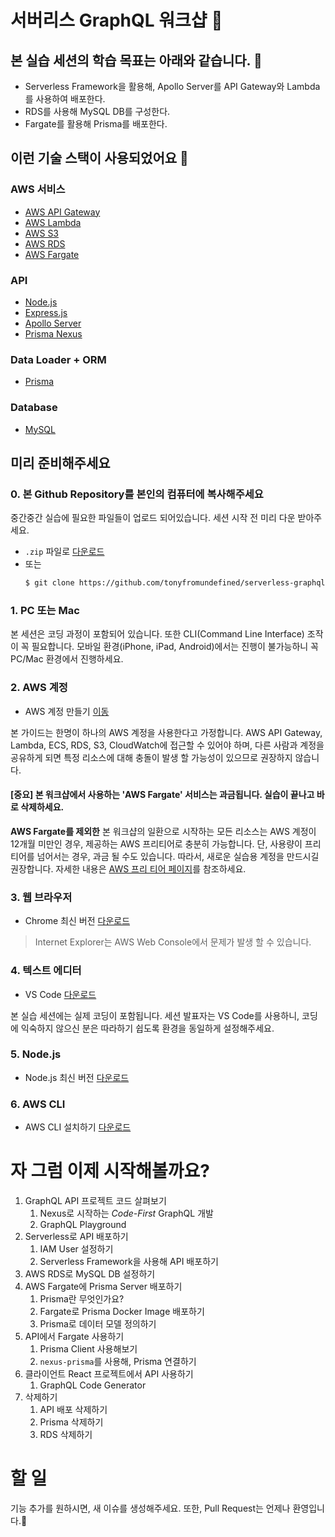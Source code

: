 # 서버리스 GraphQL 워크샵 🍯

## 본 실습 세션의 학습 목표는 아래와 같습니다. 👏
- Serverless Framework을 활용해, Apollo Server를 API Gateway와 Lambda를 사용하여 배포한다.
- RDS를 사용해 MySQL DB를 구성한다.
- Fargate를 활용해 Prisma를 배포한다.

## 이런 기술 스택이 사용되었어요 🧐
### AWS 서비스
- [AWS API Gateway](https://aws.amazon.com/ko/api-gateway/)
- [AWS Lambda](https://aws.amazon.com/ko/lambda/)
- [AWS S3](https://aws.amazon.com/ko/s3/)
- [AWS RDS](https://aws.amazon.com/ko/rds/)
- [AWS Fargate](https://aws.amazon.com/ko/fargate/)

### API
- [Node.js](https://nodejs.org/en/about/)
- [Express.js](https://expressjs.com/ko/)
- [Apollo Server](https://www.apollographql.com/docs/apollo-server/)
- [Prisma Nexus](https://nexus.js.org/)

### Data Loader + ORM
- [Prisma](https://www.prisma.io/)

### Database
- [MySQL](https://www.mysql.com/)

##  미리 준비해주세요
### 0. 본 Github Repository를 본인의 컴퓨터에 복사해주세요
중간중간 실습에 필요한 파일들이 업로드 되어있습니다. 세션 시작 전 미리 다운 받아주세요.
- `.zip` 파일로 [다운로드](https://github.com/tonyfromundefined/ausg-seminar-2018/archive/master.zip)
- 또는
  ```bash
  $ git clone https://github.com/tonyfromundefined/serverless-graphql-workshop
  ```

### 1. PC 또는 Mac
본 세션은 코딩 과정이 포함되어 있습니다. 또한 CLI(Command Line Interface) 조작이 꼭 필요합니다. 모바일 환경(iPhone, iPad, Android)에서는 진행이 불가능하니 꼭 PC/Mac 환경에서 진행하세요.

### 2. AWS 계정
- AWS 계정 만들기 [이동](https://aws.amazon.com/ko/)

본 가이드는 한명이 하나의 AWS 계정을 사용한다고 가정합니다. AWS API Gateway, Lambda, ECS, RDS, S3, CloudWatch에 접근할 수 있어야 하며, 다른 사람과 계정을 공유하게 되면 특정 리소스에 대해 충돌이 발생 할 가능성이 있으므로 권장하지 않습니다.

#### [중요] 본 워크샵에서 사용하는 'AWS Fargate' 서비스는 **과금**됩니다. 실습이 끝나고 바로 삭제하세요.

**AWS Fargate를 제외한** 본 워크샵의 일환으로 시작하는 모든 리소스는 AWS 계정이 12개월 미만인 경우, 제공하는 AWS 프리티어로 충분히 가능합니다. 단, 사용량이 프리티어를 넘어서는 경우, 과금 될 수도 있습니다. 따라서, 새로운 실습용 계정을 만드시길 권장합니다. 자세한 내용은 [AWS 프리 티어 페이지](https://aws.amazon.com/free/)를 참조하세요.

### 3. 웹 브라우저
- Chrome 최신 버전 [다운로드](https://www.google.com/chrome/)

> Internet Explorer는 AWS Web Console에서 문제가 발생 할 수 있습니다.

### 4. 텍스트 에디터
- VS Code [다운로드](https://code.visualstudio.com/)

본 실습 세션에는 실제 코딩이 포함됩니다. 세션 발표자는 VS Code를 사용하니, 코딩에 익숙하지 않으신 분은 따라하기 쉽도록 환경을 동일하게 설정해주세요.

### 5. Node.js
- Node.js 최신 버전 [다운로드](https://nodejs.org/en/)

### 6. AWS CLI
- AWS CLI 설치하기 [다운로드](https://aws.amazon.com/ko/cli/)


# 자 그럼 이제 시작해볼까요?
1. GraphQL API 프로젝트 코드 살펴보기
    1. Nexus로 시작하는 *Code-First* GraphQL 개발
    2. GraphQL Playground
2. Serverless로 API 배포하기
    1. IAM User 설정하기
    2. Serverless Framework을 사용해 API 배포하기
3. AWS RDS로 MySQL DB 설정하기
4. AWS Fargate에 Prisma Server 배포하기
    1. Prisma란 무엇인가요?
    2. Fargate로 Prisma Docker Image 배포하기
    3. Prisma로 데이터 모델 정의하기
5. API에서 Fargate 사용하기
    1. Prisma Client 사용해보기
    1. `nexus-prisma`를 사용해, Prisma 연결하기
6. 클라이언트 React 프로젝트에서 API 사용하기
    1. GraphQL Code Generator
7. 삭제하기
    1. API 배포 삭제하기
    2. Prisma 삭제하기
    3. RDS 삭제하기

# 할 일
기능 추가를 원하시면, 새 이슈를 생성해주세요. 또한, Pull Request는 언제나 환영입니다.🙏
